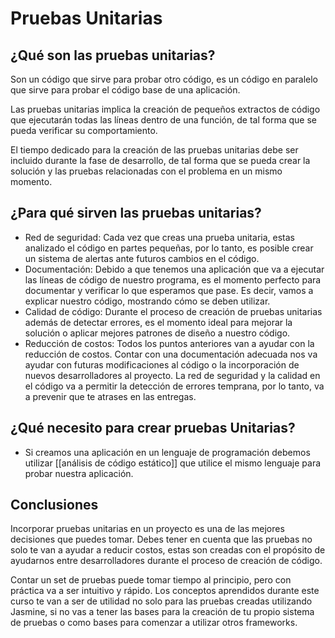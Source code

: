# Pruebas Unitarias
## ¿Qué son las pruebas unitarias?
Son un código que sirve para probar otro código, es un código en paralelo que sirve para probar el código base de una aplicación.

Las pruebas unitarias implica la creación de pequeños extractos de código que ejecutarán todas las líneas dentro de una función, de tal forma que se pueda verificar su comportamiento.

El tiempo dedicado para la creación de las pruebas unitarias debe ser incluido durante la fase de desarrollo, de tal forma que se pueda crear la solución y las pruebas relacionadas con el problema en un mismo momento.
## ¿Para qué sirven las pruebas unitarias?

* Red de seguridad: Cada vez que creas una prueba unitaria, estas analizado el código en partes pequeñas, por lo tanto, es posible crear un sistema de alertas ante futuros cambios en el código.
* Documentación: Debido a que tenemos una aplicación que va a ejecutar las líneas de código de nuestro programa, es el momento perfecto para documentar y verificar lo que esperamos que pase. Es decir, vamos a explicar nuestro código, mostrando cómo se deben utilizar.
* Calidad de código: Durante el proceso de creación de pruebas unitarias además de detectar errores, es el momento ideal para mejorar la solución o aplicar mejores patrones de diseño a nuestro código.
* Reducción de costos: Todos los puntos anteriores van a ayudar con la reducción de costos. Contar con una documentación adecuada nos va ayudar con futuras modificaciones al código o la incorporación de nuevos desarrolladores al proyecto. La red de seguridad y la calidad en el código va a permitir la detección de errores temprana, por lo tanto, va a prevenir que te atrases en las entregas.

## ¿Qué necesito para crear pruebas Unitarias?
* Si creamos una aplicación en un lenguaje de programación debemos utilizar [[análisis de código estático]] que utilice el mismo lenguaje para probar nuestra aplicación.

## Conclusiones

Incorporar pruebas unitarias en un proyecto es una de las mejores decisiones que puedes tomar. Debes tener en cuenta que las pruebas no solo te van a ayudar a reducir costos, estas son creadas con el propósito de ayudarnos entre desarrolladores durante el proceso de creación de código.

Contar un set de pruebas puede tomar tiempo al principio, pero con práctica va a ser intuitivo y rápido. Los conceptos aprendidos durante este curso te van a ser de utilidad no solo para las pruebas creadas utilizando Jasmine, si no vas a tener las bases para la creación de tu propio sistema de pruebas o como bases para comenzar a utilizar otros frameworks.

